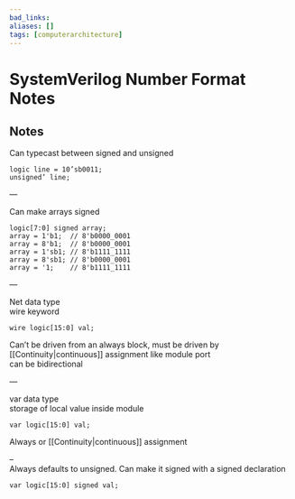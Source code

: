 ```yaml
---
bad_links: 
aliases: []
tags: [computerarchitecture]
---
```

# SystemVerilog Number Format Notes

## Notes

Can typecast between signed and unsigned  
```
logic line = 10’sb0011;  
unsigned’ line;
```

—

Can make arrays signed

```
logic[7:0] signed array;
array = 1'b1;  // 8'b0000_0001
array = 8'b1;  // 8'b0000_0001
array = 1'sb1; // 8'b1111_1111
array = 8'sb1; // 8'b0000_0001
array = '1;    // 8'b1111_1111
```

—

Net data type  
wire keyword
```
wire logic[15:0] val;
```

Can’t be driven from an always block, must be driven by [[Continuity|continuous]] assignment like module port  
can be bidirectional

—

var data type  
storage of local value inside module
```
var logic[15:0] val;
```

Always or [[Continuity|continuous]] assignment

–  
Always defaults to unsigned. Can make it signed with a signed declaration
```
var logic[15:0] signed val;
```